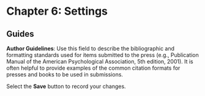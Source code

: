 # Chapter 6: Settings
## Guides

**Author Guidelines**: Use this field to describe the bibliographic and formatting standards used for items submitted to the press (e.g., Publication Manual of the American Psychological Association, 5th edition, 2001). It is often helpful to provide examples of the common citation formats for presses and books to be used in submissions.

Select the **Save** button to record your changes.
